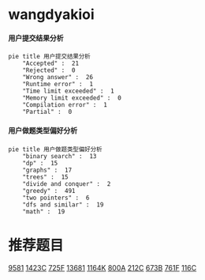 # wangdyakioi

<!-- tabs:start -->



#### **用户提交结果分析**

```mermaid
pie title 用户提交结果分析
    "Accepted" :  21
    "Rejected" :  0
    "Wrong answer" :  26
    "Runtime error" :  1
    "Time limit exceeded" :  1
    "Memory limit exceeded" :  0
    "Compilation error" :  1
    "Partial" :  0
```

#### **用户做题类型偏好分析**

```mermaid
pie title 用户做题类型偏好分析
    "binary search" :  13
    "dp" :  15
    "graphs" :  17
    "trees" :  15
    "divide and conquer" :  2
    "greedy" :  491
    "two pointers" :  6
    "dfs and similar" :  19
    "math" :  19
```



<!-- tabs:end -->
# 推荐题目
[9581](https://codeforces.com/contest/958/problem/1)
[1423C](https://codeforces.com/contest/1423/problem/C)
[725F](https://codeforces.com/contest/725/problem/F)
[13681](https://codeforces.com/contest/1368/problem/1)
[1164K](https://codeforces.com/contest/1164/problem/K)
[800A](https://codeforces.com/contest/800/problem/A)
[212C](https://codeforces.com/contest/212/problem/C)
[673B](https://codeforces.com/contest/673/problem/B)
[761F](https://codeforces.com/contest/761/problem/F)
[116C](https://codeforces.com/contest/116/problem/C)
